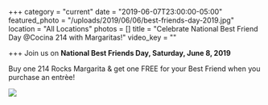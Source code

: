 +++
category = "current"
date = "2019-06-07T23:00:00-05:00"
featured_photo = "/uploads/2019/06/06/best-friends-day-2019.jpg"
location = "All Locations"
photos = []
title = "Celebrate National Best Friend Day @Cocina 214 with Margaritas!"
video_key = ""

+++
Join us on **National Best Friends Day, Saturday, June 8, 2019**

Buy one 214 Rocks Margarita & get one FREE for your Best Friend when you purchase an entrèe!

![](/uploads/2019/06/06/best-friends-day-2019.jpg)